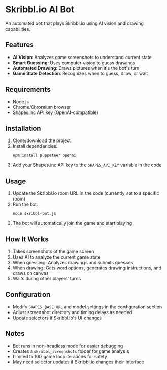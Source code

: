 # Skribbl.io AI Bot

An automated bot that plays Skribbl.io using AI vision and drawing capabilities.

## Features

- **AI Vision**: Analyzes game screenshots to understand current state
- **Smart Guessing**: Uses computer vision to guess drawings
- **Automated Drawing**: Draws pictures when it's the bot's turn
- **Game State Detection**: Recognizes when to guess, draw, or wait

## Requirements

- Node.js
- Chrome/Chromium browser
- Shapes.inc API key (OpenAI-compatible)

## Installation

1. Clone/download the project
2. Install dependencies:
   ```bash
   npm install puppeteer openai
   ```
3. Add your Shapes.inc API key to the `SHAPES_API_KEY` variable in the code

## Usage

1. Update the Skribbl.io room URL in the code (currently set to a specific room)
2. Run the bot:
   ```bash
   node skribbl-bot.js
   ```
3. The bot will automatically join the game and start playing

## How It Works

1. Takes screenshots of the game screen
2. Uses AI to analyze the current game state
3. When guessing: Analyzes drawings and submits guesses
4. When drawing: Gets word options, generates drawing instructions, and draws on canvas
5. Waits during other players' turns

## Configuration

- Modify `SHAPES_BASE_URL` and model settings in the configuration section
- Adjust screenshot directory and timing delays as needed
- Update selectors if Skribbl.io's UI changes

## Notes

- Bot runs in non-headless mode for easier debugging
- Creates a `skribbl_screenshots` folder for game analysis
- Limited to 100 game loop iterations for safety
- May need selector updates if Skribbl.io changes their interface


